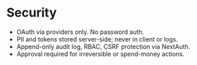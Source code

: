 # Security

- OAuth via providers only. No password auth.
- PII and tokens stored server-side; never in client or logs.
- Append-only audit log, RBAC, CSRF protection via NextAuth.
- Approval required for irreversible or spend-money actions.
